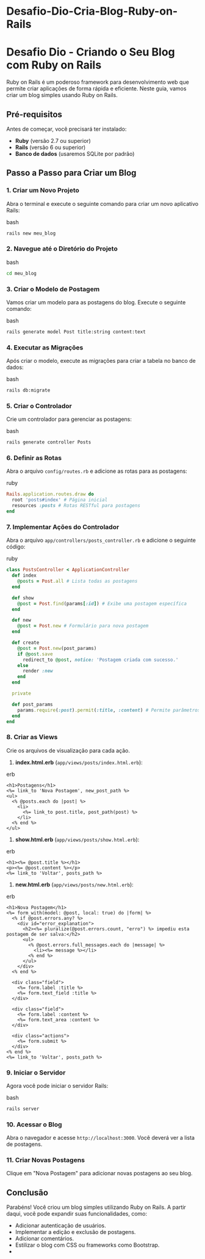# Desafio-Dio-Cria-Blog-Ruby-on-Rails

# Desafio Dio - Criando o Seu Blog com Ruby on Rails   



Ruby on Rails é um poderoso framework para desenvolvimento web que permite criar aplicações de forma rápida e eficiente. Neste guia, vamos criar um blog simples usando Ruby on Rails.

## Pré-requisitos

Antes de começar, você precisará ter instalado:

- **Ruby** (versão 2.7 ou superior)
- **Rails** (versão 6 ou superior)
- **Banco de dados** (usaremos SQLite por padrão)

## Passo a Passo para Criar um Blog

### 1. Criar um Novo Projeto

Abra o terminal e execute o seguinte comando para criar um novo aplicativo Rails:

bash



```bash
rails new meu_blog
```

### 2. Navegue até o Diretório do Projeto

bash



```bash
cd meu_blog
```

### 3. Criar o Modelo de Postagem

Vamos criar um modelo para as postagens do blog. Execute o seguinte comando:

bash



```bash
rails generate model Post title:string content:text
```

### 4. Executar as Migrações

Após criar o modelo, execute as migrações para criar a tabela no banco de dados:

bash



```bash
rails db:migrate
```

### 5. Criar o Controlador

Crie um controlador para gerenciar as postagens:

bash



```bash
rails generate controller Posts
```

### 6. Definir as Rotas

Abra o arquivo `config/routes.rb` e adicione as rotas para as postagens:

ruby



```ruby
Rails.application.routes.draw do
  root 'posts#index' # Página inicial
  resources :posts # Rotas RESTful para postagens
end
```

### 7. Implementar Ações do Controlador

Abra o arquivo `app/controllers/posts_controller.rb` e adicione o seguinte código:

ruby



```ruby
class PostsController < ApplicationController
  def index
    @posts = Post.all # Lista todas as postagens
  end

  def show
    @post = Post.find(params[:id]) # Exibe uma postagem específica
  end

  def new
    @post = Post.new # Formulário para nova postagem
  end

  def create
    @post = Post.new(post_params)
    if @post.save
      redirect_to @post, notice: 'Postagem criada com sucesso.'
    else
      render :new
    end
  end

  private

  def post_params
    params.require(:post).permit(:title, :content) # Permite parâmetros de postagem
  end
end
```

### 8. Criar as Views

Crie os arquivos de visualização para cada ação.

1. **index.html.erb** (`app/views/posts/index.html.erb`):

erb



```erb
<h1>Postagens</h1>
<%= link_to 'Nova Postagem', new_post_path %>
<ul>
  <% @posts.each do |post| %>
    <li>
      <%= link_to post.title, post_path(post) %>
    </li>
  <% end %>
</ul>
```

1. **show.html.erb** (`app/views/posts/show.html.erb`):

erb



```erb
<h1><%= @post.title %></h1>
<p><%= @post.content %></p>
<%= link_to 'Voltar', posts_path %>
```

1. **new.html.erb** (`app/views/posts/new.html.erb`):

erb



```erb
<h1>Nova Postagem</h1>
<%= form_with(model: @post, local: true) do |form| %>
  <% if @post.errors.any? %>
    <div id="error_explanation">
      <h2><%= pluralize(@post.errors.count, "erro") %> impediu esta postagem de ser salva:</h2>
      <ul>
        <% @post.errors.full_messages.each do |message| %>
          <li><%= message %></li>
        <% end %>
      </ul>
    </div>
  <% end %>

  <div class="field">
    <%= form.label :title %>
    <%= form.text_field :title %>
  </div>

  <div class="field">
    <%= form.label :content %>
    <%= form.text_area :content %>
  </div>

  <div class="actions">
    <%= form.submit %>
  </div>
<% end %>
<%= link_to 'Voltar', posts_path %>
```

### 9. Iniciar o Servidor

Agora você pode iniciar o servidor Rails:

bash



```bash
rails server
```

### 10. Acessar o Blog

Abra o navegador e acesse `http://localhost:3000`. Você deverá ver a lista de postagens.

### 11. Criar Novas Postagens

Clique em "Nova Postagem" para adicionar novas postagens ao seu blog.

## Conclusão

Parabéns! Você criou um blog simples utilizando Ruby on Rails. A partir daqui, você pode expandir suas funcionalidades, como:

- Adicionar autenticação de usuários.
- Implementar a edição e exclusão de postagens.
- Adicionar comentários.
- Estilizar o blog com CSS ou frameworks como Bootstrap.
- 
